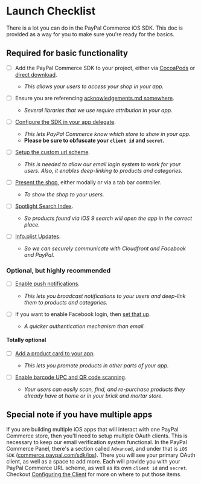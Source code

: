 # Launch Checklist

There is a lot you can do in the PayPal Commerce iOS SDK. This doc is provided as a way for you to make sure you're ready for the basics.


## Required for basic functionality
- [ ] Add the PayPal Commerce SDK to your project, either via [CocoaPods](../README.md#quick-installation) or [direct download](installation.md).
   - *This allows your users to access your shop in your app.*
   
- [ ] Ensure you are referencing [acknowledgements.md somewhere](../ModestStoreSDK/Modest-Acknowledgements.md). 
   * *Several libraries that we use require attribution in your app.*
   
- [ ] [Configure the SDK in your app delegate](../README.md#add-modeststoresdk-to-your-app-delegate).
   * *This lets PayPal Commerce know which store to show in your app.*
   * **Please be sure to obfuscate your `client id` and `secret`.**
   
- [ ] [Setup the custom url scheme](../README.md#custom-url-scheme-for-user-login).
   * *This is needed to allow our email login system to work for your users. Also, it enables deep-linking to products and categories.*
   
- [ ] [Present the shop](../README.md#present-the-store), either modally or via a tab bar controller.
   * *To show the shop to your users.*

- [ ] [Spotlight Search Index](../README.md#ios-9-spotlight-search-indexing).
   * *So products found via iOS 9 search will open the app in the correct place.*

- [ ] [Info.plist Updates](../README.md#infoplist-updates).
   * *So we can securely communicate with Cloudfront and Facebook and PayPal.*



### Optional, but highly recommended
- [ ] [Enable push notifications](../README.md#push-notification-support).
   * *This lets you broadcast notifications to your users and deep-link them to products and categories.*
   
- [ ] If you want to enable Facebook login, then [set that up](facebook.md).
   * *A quicker authentication mechanism than email.*
   


#### Totally optional
- [ ] [Add a product card to your app](product_cards.md).
   * *This lets you promote products in other parts of your app.*
   
- [ ] [Enable barcode UPC and QR code scanning](barcode.md).
   * *Your users can easily scan, find, and re-purchase products they already have at home or in your brick and mortar store.*




## Special note if you have multiple apps
If you are building multiple iOS apps that will interact with one PayPal Commerce store, then you'll need to setup multiple OAuth clients. This is necessary to keep our email verification system functional. In the PayPal Commerce Panel, there's a section called `Advanced`, and under that is `iOS SDK` ([commerce.paypal.com/sdk/ios](https://commerce.paypal.com/sdk/ios)). There you will see your primary OAuth client, as well as a space to add more. Each will provide you with your PayPal Commerce URL scheme, as well as its own `client id` and `secret`. Checkout [Configuring the Client](../README.md#configure-the-client) for more on where to put those items.
